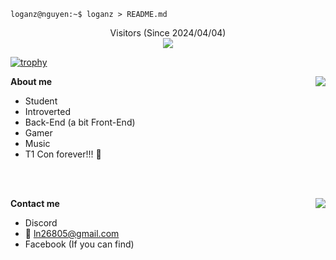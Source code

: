 ```console
loganz@nguyen:~$ loganz > README.md
```

<p align="center">
Visitors (Since 2024/04/04)<br>
<img src="https://moe-counter.glitch.me/get/@ZLoganZ?theme=moebooru-h" />
</p>

[![trophy](https://github-profile-trophy.vercel.app/?username=ZLoganZ&theme=onedark)](https://github.com/ryo-ma/github-profile-trophy)

**About me**
<img align="right" src="https://github-readme-stats.vercel.app/api?username=ZLoganZ&theme=tokyonight&show_icons=true&hide_border=true&bg_color=00000000" />

- Student
- Introverted
- Back-End (a bit Front-End)
- Gamer
- Music
- T1 Con forever!!! 🌸

<br>
<br>

**Contact me**
<img align="right" src="https://lanyard.kyrie25.me/api/422753913704546306?useDisplayName=true&gradient=ffb3eb-ffc4f2-ffd5f8-ffe6ff" />

- Discord
- 📧 [ln26805@gmail.com](mailto:ln26805@gmail.com)
- Facebook (If you can find)
